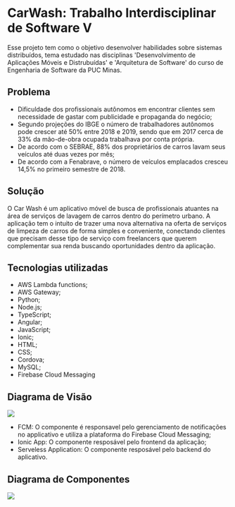 # CarWash: Trabalho Interdisciplinar de Software V
Esse projeto tem como o objetivo desenvolver habilidades sobre sistemas distribuídos, tema estudado nas disciplinas 'Desenvolvimento de Aplicações Móveis e Distrubuídas' e 'Arquitetura de Software' do curso de Engenharia de Software da PUC Minas.

## Problema
- Dificuldade dos profissionais autônomos em encontrar clientes sem necessidade de gastar com publicidade e propaganda do negócio;
- Segundo projeções do IBGE o número de trabalhadores autônomos pode crescer até 50% entre 2018 e 2019, sendo que em 2017 cerca de 33% da mão-de-obra ocupada trabalhava por conta própria.
- De acordo com o SEBRAE, 88% dos proprietários de carros lavam seus veículos até duas vezes por mês;
- De acordo com a Fenabrave, o número de veículos emplacados cresceu 14,5% no primeiro semestre de 2018.

## Solução

O Car Wash é um aplicativo móvel de busca de profissionais atuantes na área de serviços de lavagem de carros dentro do perímetro urbano. 
A aplicação tem o intuito de trazer uma nova alternativa na oferta de serviços de limpeza de carros de forma simples e conveniente, conectando clientes que precisam desse tipo de serviço com freelancers que querem complementar sua renda buscando oportunidades dentro da aplicação. 

## Tecnologias utilizadas
- AWS Lambda functions;
- AWS Gateway;
- Python;
- Node.js;
- TypeScript;
- Angular;
- JavaScript;
- Ionic;
- HTML;
- CSS;
- Cordova;
- MySQL;
- Firebase Cloud Messaging

## Diagrama de Visão

![](https://i.ibb.co/h8kGqgx/Captura-de-tela-de-2021-03-02-09-56-18.png)

- FCM: O componente é responsavel pelo gerenciamento de notificações no applicativo e utiliza a plataforma do Firebase Cloud Messaging;
- Ionic App: O componente resposável pelo frontend da aplicação;
- Serveless Application: O componente resposável pelo backend do aplicativo. 

## Diagrama de Componentes

![](https://uploaddeimagens.com.br/images/003/107/400/full/Captura_de_tela_de_2021-03-02_10-03-28.png?1614690278)
